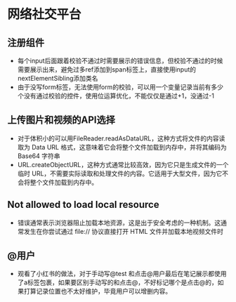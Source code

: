 # 网络社交平台

## 注册组件
- 每个input后面跟着校验不通过时需要展示的错误信息，但校验不通过的时候需要展示出来，避免过多ref添加到span标签上，直接使用input的nextElementSibling添加类名
- 由于没写form标签，无法使用form的校验，可以用一个变量记录当前有多少个没有通过校验的控件，使用位运算优化，不能仅仅是通过+1，没通过-1

## 上传图片和视频的API选择
- 对于体积小的可以用FileReader.readAsDataURL，这种方式将文件的内容读取为 Data URL 格式，这意味着它会将整个文件加载到内存中，并将其编码为 Base64 字符串
- URL.createObjectURL，这种方式通常比较高效，因为它只是生成文件的一个临时 URL，不需要实际读取和处理文件的内容。它适用于大型文件，因为它不会将整个文件加载到内存中。

## Not allowed to load local resource
- 错误通常表示浏览器阻止加载本地资源，这是出于安全考虑的一种机制。这通常发生在你尝试通过 file:// 协议直接打开 HTML 文件并加载本地视频文件时

## @用户
- 观看了小红书的做法，对于手动写@test 和点击@用户最后在笔记展示都使用了a标签包裹，如果要区别手动写的和点击@，不好标记哪个是点击@的，如果打算记录位置也不太好维护，毕竟用户可以增删内容。